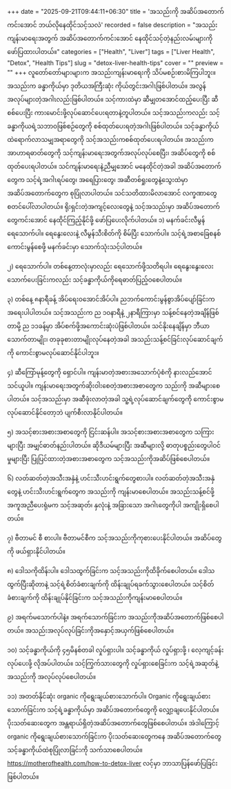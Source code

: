 +++
date = "2025-09-21T09:44:11+06:30"
title = 'အသည်းကို အဆိပ်အတောက်ကင်းအောင် ဘယ်လိုနေထိုင်သင့်သလဲ'
recorded = false
description = "အသည်းကျန်းမာရေးအတွက် အဆိပ်အတောက်ကင်းအောင် နေထိုင်သင့်တဲ့နည်းလမ်းများကို ဖော်ပြထားပါတယ်။"
categories = ["Health", "Liver"]
tags = ["Liver Health", "Detox", "Health Tips"]
slug = "detox-liver-health-tips"
cover = ""
preview = ""
+++
လူတော်တော်များများက အသည်းကျန်းမာရေးကို သိပ်မစဉ်းစားမိကြပါဘူး။ အသည်းက ခန္ဓာကိုယ်မှာ ဒုတိယအကြီးဆုံး ကိုယ်တွင်းအဂါၤဖြစ်ပါတယ်။ အလွန်အလုပ်များတဲ့အဂါၤလည်းဖြစ်ပါတယ်။ သင့်ကားထဲမှာ ဆီမျှတအောင်ထည့်ပေးပြီး ဆီစစ်ပေးပြီး ကားမောင်းဖို့လုပ်ဆောင်ပေးရတာနဲ့တူပါတယ်။ သင့်အသည်းကလည်း သင့်ခန္ဓာကိုယရဲ့သဘာဝဖြစ်စဉ်တွေကို စစ်ထုတ်ပေးရတဲ့အဂါၤဖြစ်ပါတယ်။ သင့်ခန္ဓာကိုယ်ထဲရောက်လာသမျှအရာတွေကို သင့်အသည်းကစစ်ထုတ်ပေးရပါတယ်။ အသည်းက အာဟာရဓာတ်တွေကို သင့်ကျန်းမာရေးအတွက်အလုပ်လုပ်စေပြီး၊ အဆိပ်တွေကို စစ်ထုတ်ပေးရပါတယ်။ သင်ကျန်းမာရေးနဲ့ညီမျှအောင် မနေထိုင်တဲ့အခါ အဆိပ်အတောက်တွေက သင့်ရဲ့အဂါၤရပ်တွေ၊ အရေပြားတွေ၊ အဆီတစ်ရှုးတွေနဲ့သွေးထဲမှာ အဆိပ်အတောက်တွေက စုပြုံလာပါတယ်။ သင်သတိထားမိလာအောင် လက္ခဏာတွေစတင်ပေါ်လာပါတယ်။ ရိုးရှင်းတဲ့အကျင့်လေးတွေနဲ့ သင့်အသည်းမှာ အဆိပ်အတောက်တွေကင်းအောင် နေထိုင်ကြည့်နိုင်ဖို့ ဖော်ပြပေးလိုက်ပါတယ်။
၁) မနက်ခင်းလီမွန်ရေသောက်ပါ။
ရေနွေးလေးနဲ့ လီမွန်သီးစိတ်ကို စိမ်ပြီး သောက်ပါ။ သင့်ရဲ့အစာခြေစနစ်ကောင်းမွန်စေဖို့ မနက်ခင်းမှာ သောက်သုံးသင့်ပါတယ်။

၂) ရေသောက်ပါ။
တစ်နေ့တာလုံးမှာလည်း ရေသောက်ဖို့သတိရပါ။ ရေနွေးနွေးလေးသောက်ပေးခြင်းကလည်း သင့်ခန္ဓာကိုယ်ကိုရေဓာတ်ပြည့်ဝစေပါတယ်။

၃) တစ်နေ့ ၈နာရီခန့် အိပ်ရေးဝအောင်အိပ်ပါ။
ညဘက်ကောင်းမွန်စွာအိပ်ပျော်ခြင်းက အရေးပါပါတယ်။ သင့်အသည်းက ည ၁၀နာရီနဲ့ ၂နာရီကြားမှာ သန့်စင်နေတဲ့အချိန်ဖြစ်တာမို့ ည ၁၁ခန့်မှာ အိပ်စက်ဖို့အကောင်းဆုံးပဲဖြစ်ပါတယ်။ သင်နိုးနေချိန်မှာ ဘီယာသောက်တာမျိုး၊ တခုခုစားတာမျိုးလုပ်နေတဲ့အခါ အသည်းသန့်စင်ခြင်းလုပ်ဆောင်ချက်ကို ကောင်းစွာမလုပ်ဆောင်နိုင်ပါဘူး။

၄) ဆီကြော်မုန့်တွေကို ရှောင်ပါ။
ကျန်းမာတဲ့အစားအသောက်ပုံစံကို နားလည်အောင် သင်ယူပါ။ ကျန်းမာရေးအတွက်ဆိုးဝါးစေတဲ့အစားအစာတွေက သည်းကို အဆီများစေပါတယ်။ သင့်အသည်းမှာ အဆီဖုံးလာတဲ့အခါ သူ့ရဲ့လုပ်ဆောင်ချက်တွေကို ကောင်းစွာမလုပ်ဆောင်နိုင်တော့ဘဲ ပျက်စီးလာနိုင်ပါတယ်။

၅) အသင့်စားအစားအစာတွေကို ငြင်းဆန်ပါ။
အသင့်စားအစားအစာတွေက သကြားများပြီး အမျှင်ဓာတ်နည်းပါတယ်။ ဆိုဒီယမ်များပြီး အဆီများလို့ ဓာတုပစ္စည်းတွေပါဝင်မှုများပြီး ပြုပြင်ထားတဲ့အစားအစာတွေက သင့်အသည်းကိုအဆိပ်ဖြစ်စေပါတယ်။

၆) လတ်ဆတ်တဲ့အသီးအနှံနဲ့ ဟင်းသီးဟင်းရွက်တွေစားပါ။
လတ်ဆတ်တဲ့အသီးအနှံတွေနဲ့ ဟင်းသီးဟင်းရွက်တွေက အသည်းကို ကျန်းမာစေပါတယ်။ အသည်းသန့်စင်ဖို့ အကူအညီပေးရုံမက သင့်အဆုတ်၊ နှလုံးနဲ့ အခြားသော အဂါၤတွေကိုပါ အကျိုးရှိစေပါတယ်။

၇) ဗီတာမင် စီ စားပါ။
ဗီတာမင်စီက သင့်အသည်းကိုကုစားပေးနိုင်ပါတယ်။ အဆိပ်တွေကို ဖယ်ရှားနိုင်ပါတယ်။

၈) ဒေါသကိုထိန်းပါ။
ဒေါသထွက်ခြင်းက သင့်အသည်းကိုထိခိုက်စေပါတယ်။ ဒေါသထွက်ပြီးဆိုတာနဲ့ သင့်ရဲ့စိတ်ခံစားချက်ကို ထိန်းချုပ်ရခက်သွားစေပါတယ်။ သင့်စိတ်ခံစားချက်ကို ထိန်းချုပ်နိုင်ခြင်းက သင့်အသည်းကိုကျန်းမာစေပါတယ်။

၉) အရက်မသောက်ပါနဲ့။
အရက်သောက်ခြင်းက အသည်းကိုအဆိပ်အတောက်ဖြစ်စေပါတယ်။ အသည်းအလုပ်လုပ်ခြင်းကိုအနှောင့်အယှက်ဖြစ်စေပါတယ်။

၁၀) သင့်ခန္ဓာကိုယ်ကို ၄၅မိနစ်တခါ လှုပ်ရှားပါ။
သင့်ခန္ဓာကိုယ် လှုပ်ရှားဖို့ ၊ လေ့ကျင့်ခန်းလုပ်ပေးဖို့ လိုအပ်ပါတယ်။ သင့်ကြွက်သားတွေကို လှုပ်ရှားစေခြင်းက သင့်ရဲ့အဆုတ်နဲ့အသည်းကို အလုပ်လုပ်စေပါတယ်။

၁၁) အတတ်နိုင်ဆုံး organic ကိုရွေးချယ်စားသောက်ပါ။
Organic ကိုရွေးချယ်စားသောက်ခြင်းက သင့်ရဲ့ခန္ဓာကိုယ်မှာ အဆိပ်အတောက်တွေကို လျှော့ချပေးနိုင်ပါတယ်။ ပိုးသတ်ဆေးတွေက အန္တရာယ်ရှိတဲ့အဆိပ်အတောက်တွေဖြစ်စေပါတယ်။ အဲဒါကြောင့် organic ကိုရွေးချယ်စားသောက်ခြင်းက ပိုးသတ်ဆေးတွေကနေ အဆိပ်အတောက်တွေ သင့်ခန္ဓာကိုယ်ထဲစုပြုံလာခြင်းကို သက်သာစေပါတယ်။
https://motherofhealth.com/how-to-detox-liver လင့်မှာ ဘာသာပြန်ဖော်ပြခြင်းဖြစ်ပါတယ်။ 